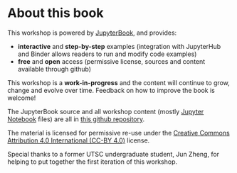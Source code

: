 # About this book

This workshop is powered by [JupyterBook][jupyterbook], and provides:
- **interactive** and **step-by-step** examples (integration with JupyterHub and Binder allows readers to run and modify code examples)
- **free** and **open** access (permissive license, sources and content available through github)

This workshop is a **work-in-progress** and the content will continue to grow, change and evolve over time. Feedback on how to improve the book is welcome!

The JupyterBook source and all workshop content (mostly [Jupyter Notebook][notebook] files) are all in [this github repository][repo].

The material is licensed for permissive re-use under the [Creative Commons Attribution 4.0 International (CC-BY 4.0)][cc] license.

Special thanks to a former UTSC undergraduate student, Jun Zheng, for helping to put together the first iteration of this workshop.

[jupyterbook]: https://jupyterbook.org
[book]: https://kls2177.github.io/ctl-python-workshop/
[repo]: https://github.com/kls2177/ctl-python-workshop
[notebook]: https://jupyter-notebook.readthedocs.io/en/stable/
[cc]: https://creativecommons.org/licenses/by/4.0/
